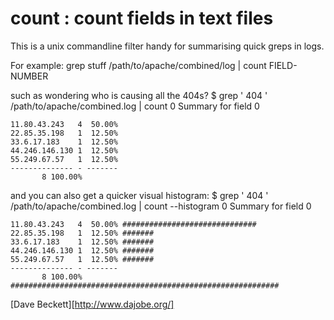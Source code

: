 count : count fields in text files
==================================

This is a unix commandline filter handy for summarising quick greps in logs.

For example:
    grep stuff /path/to/apache/combined/log | count FIELD-NUMBER

such as wondering who is causing all the 404s?
    $ grep ' 404 ' /path/to/apache/combined.log | count 0
    Summary for field 0

    11.80.43.243   4  50.00%
    22.85.35.198   1  12.50%
    33.6.17.183    1  12.50%
    44.246.146.130 1  12.50%
    55.249.67.57   1  12.50%
    -------------- - -------
		   8 100.00%

and you can also get a quicker visual histogram:
    $ grep ' 404 ' /path/to/apache/combined.log | count --histogram 0
    Summary for field 0

    11.80.43.243   4  50.00% ##############################
    22.85.35.198   1  12.50% #######
    33.6.17.183    1  12.50% #######
    44.246.146.130 1  12.50% #######
    55.249.67.57   1  12.50% #######
    -------------- - -------
		   8 100.00% ############################################################


[Dave Beckett][http://www.dajobe.org/]
